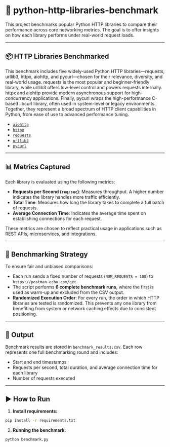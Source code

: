 # 🐍 python-http-libraries-benchmark

This project benchmarks popular Python HTTP libraries to compare their performance across core networking metrics. The goal is to offer insights on how each library performs under real-world request loads.

---

## 📦 HTTP Libraries Benchmarked
This benchmark includes five widely-used Python HTTP libraries—requests, urllib3, httpx, aiohttp, and pycurl—chosen for their relevance, diversity, and real-world usage. requests is the most popular and beginner-friendly library, while urllib3 offers low-level control and powers requests internally. httpx and aiohttp provide modern asynchronous support for high-concurrency applications. Finally, pycurl wraps the high-performance C-based libcurl library, often used in system-level or legacy environments. Together, they represent a broad spectrum of HTTP client capabilities in Python, from ease of use to advanced performance tuning.

- [`aiohttp`](https://docs.aiohttp.org/)
- [`httpx`](https://www.python-httpx.org/)
- [`requests`](https://docs.python-requests.org/)
- [`urllib3`](https://urllib3.readthedocs.io/)
- [`pycurl`](http://pycurl.io/)

---

## 📊 Metrics Captured

Each library is evaluated using the following metrics:

- **Requests per Second (`req/sec`)**: Measures throughput. A higher number indicates the library handles more traffic efficiently.
- **Total Time**: Measures how long the library takes to complete a full batch of requests.
- **Average Connection Time**: Indicates the average time spent on establishing connections for each request.

These metrics are chosen to reflect practical usage in applications such as REST APIs, microservices, and integrations.

---

## 🎯 Benchmarking Strategy

To ensure fair and unbiased comparisons:

- Each run sends a fixed number of requests (`NUM_REQUESTS = 100`) to `https://postman-echo.com/get`.
- The script performs **6 complete benchmark runs**, where the first is used as warm-up and excluded from the CSV output.
- **Randomized Execution Order**: For every run, the order in which HTTP libraries are tested is randomized. This prevents any one library from benefiting from system or network caching effects due to consistent positioning.

---

## 📁 Output

Benchmark results are stored in `benchmark_results.csv`. Each row represents one full benchmarking round and includes:

- Start and end timestamps
- Requests per second, total duration, and average connection time for each library
- Number of requests executed

---

## ▶️ How to Run

1. **Install requirements:**

```bash
pip install -r requirements.txt
```
2. **Running the benchmark:**
```bash
python benchmark.py
```

